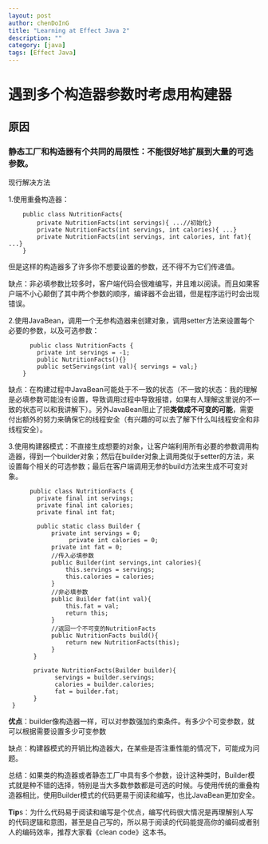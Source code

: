 ```yaml
---
layout: post
author: chenDoInG
title: "Learning at Effect Java 2"
description: ""
category: [java]
tags: [Effect Java]
---
```

# 遇到多个构造器参数时考虑用构建器

## 原因

### 静态工厂和构造器有个共同的局限性：不能很好地扩展到大量的可选参数。

现行解决方法

1.使用重叠构造器：
       
        public class NutritionFacts{
            private NutritionFacts(int servings){ ...//初始化}
            private NutritionFacts(int servings, int calories){ ...}
            private NutritionFacts(int servings, int calories, int fat){ ...}
        }
       
但是这样的构造器多了许多你不想要设置的参数，还不得不为它们传递值。

缺点：非必填参数比较多时，客户端代码会很难编写，并且难以阅读。而且如果客户端不小心颠倒了其中两个参数的顺序，编译器不会出错，但是程序运行时会出现错误。

2.使用JavaBean，调用一个无参构造器来创建对象，调用setter方法来设置每个必要的参数，以及可选参数：

          public class NutritionFacts {
            private int servings = -1;
            public NutritionFacts(){}
            public setServings(int val){ servings = val;}
        }
     
缺点：在构建过程中JavaBean可能处于不一致的状态（不一致的状态：我的理解是必填参数可能没有设置，导致调用过程中导致报错，如果有人理解这里说的不一致的状态可以和我讲解下）。另外JavaBean阻止了把**类做成不可变的可能**，需要付出额外的努力来确保它的线程安全（有兴趣的可以去了解下什么叫线程安全和非线程安全）。

3.使用构建器模式：不直接生成想要的对象，让客户端利用所有必要的参数调用构造器，得到一个builder对象；然后在builder对象上调用类似于setter的方法，来设置每个相关的可选参数；最后在客户端调用无参的build方法来生成不可变对象。

          public class NutritionFacts {
            private final int servings;
            private final int calories;
            private final int fat;
           
            public static class Builder {
                private int servings = 0;
                     private int calories = 0;
                private int fat = 0;
                //传入必填参数
                public Builder(int servings,int calories){
                    this.servings = servings;
                    this.calories = calories;
                }
                //非必填参数
                public Builder fat(int val){
                    this.fat = val;
                    return this;
                }
                //返回一个不可变的NutritionFacts
                public NutritionFacts build(){
                    return new NutritionFacts(this);
                }
           }
          
           private NutritionFacts(Builder builder){
                 servings = builder.servings;
                 calories = builder.calories;
                 fat = builder.fat;
           }
     }
    
**优点**：builder像构造器一样，可以对参数强加约束条件。有多少个可变参数，就可以根据需要设置多少可变参数

缺点：构建器模式的开销比构造器大，在某些是否注重性能的情况下，可能成为问题。

总结：如果类的构造器或者静态工厂中具有多个参数，设计这种类时，Builder模式就是种不错的选择，特别是当大多数参数都是可选的时候。与使用传统的重叠构造器相比，使用Builder模式的代码更易于阅读和编写，也比JavaBean更加安全。

**Tip**s：为什么代码易于阅读和编写是个优点，编写代码很大情况是再理解别人写的代码逻辑和意图，甚至是自己写的，所以易于阅读的代码能提高你的编码或者别人的编码效率，推荐大家看《clean code》这本书。